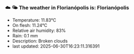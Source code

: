### ☁️ 🌤️  The weather in Florianópolis is: Florianópolis

- Temperature: 11.83°C
- On flesh: 11.24°C
- Relative air humidity: 83%
- Rain: 0.1 mm
- Description: Broken clouds
- last updated: 2025-06-30T16:23:11.316391
